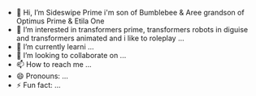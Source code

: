 - 👋 Hi, I’m Sideswipe Prime i'm son of Bumblebee & Aree grandson of Optimus Prime & Etila One
- 👀 I’m interested in transformers prime, transformers robots in diguise and transformers animated and i like to roleplay ...
- 🌱 I’m currently learni ...
- 💞️ I’m looking to collaborate on ...
- 📫 How to reach me ...
- 😄 Pronouns: ...
- ⚡ Fun fact: ...

<!---
Swipeprime209/Swipeprime209 is a ✨ special ✨ repository because its `README.md` (this file) appears on your GitHub profile.
You can click the Preview link to take a look at your changes.
--->
